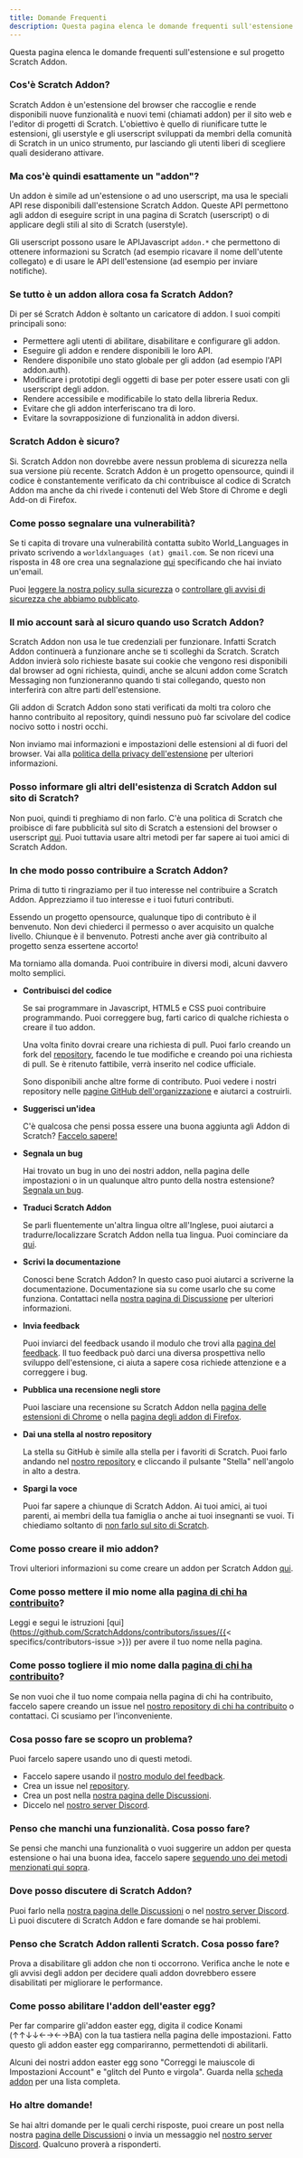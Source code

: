 ```yaml
---
title: Domande Frequenti
description: Questa pagina elenca le domande frequenti sull'estensione e sul progetto Scratch Addon.
---
```


Questa pagina elenca le domande frequenti sull'estensione e sul progetto Scratch Addon.

### Cos'è Scratch Addon?

Scratch Addon è un'estensione del browser che raccoglie e rende disponibili nuove funzionalità e nuovi temi (chiamati addon) per il sito web e l'editor di progetti di Scratch. L'obiettivo è quello di riunificare tutte le estensioni, gli userstyle e gli userscript sviluppati da membri della comunità di  Scratch in un unico strumento, pur lasciando gli utenti liberi di scegliere quali desiderano attivare.

### Ma cos'è quindi esattamente un "addon"?

Un addon è simile ad un'estensione o ad uno userscript, ma usa le speciali API rese disponibili dall'estensione Scratch Addon. Queste API permettono agli addon di eseguire script in una pagina di Scratch (userscript) o di applicare degli stili al sito di Scratch (userstyle).

Gli userscript possono usare le APIJavascript `addon.*` che permettono di ottenere informazioni su Scratch (ad esempio ricavare il nome dell'utente collegato) e di usare le API dell'estensione (ad esempio per inviare notifiche). 

### Se tutto è un addon allora cosa fa Scratch Addon?

Di per sé Scratch Addon è soltanto un caricatore di addon. I suoi compiti principali sono:

- Permettere agli utenti di abilitare, disabilitare e configurare gli addon.
- Eseguire gli addon e rendere disponibili le loro API.
- Rendere disponibile uno stato globale per gli addon (ad esempio l'API addon.auth).
- Modificare i prototipi degli oggetti di base per poter essere usati con gli userscript degli addon.
- Rendere accessibile e modificabile lo stato della libreria Redux.
- Evitare che gli addon interferiscano tra di loro.
- Evitare la sovrapposizione di funzionalità in addon diversi.

### Scratch Addon è sicuro?

Si. Scratch Addon non dovrebbe avere nessun problema di sicurezza nella sua versione più recente. Scratch Addon è un progetto opensource, quindi il codice è constantemente verificato da chi contribuisce al codice di Scratch Addon ma anche da chi rivede i contenuti del Web Store di Chrome e degli Add-on di Firefox. 

### Come posso segnalare una vulnerabilità?

Se ti capita di trovare una vulnerabilità contatta subito World_Languages in privato scrivendo a `worldxlanguages (at) gmail.com`. Se non ricevi una risposta in 48 ore crea una segnalazione [qui](https://github.com/ScratchAddons/ScratchAddons/issues/) specificando che hai inviato un'email.

Puoi [leggere la nostra policy sulla sicurezza](https://github.com/ScratchAddons/ScratchAddons/security/policy) o [controllare gli avvisi di sicurezza che abbiamo pubblicato](https://github.com/ScratchAddons/ScratchAddons/security/advisories?state=published).

### Il mio account sarà al sicuro quando uso Scratch Addon?

Scratch Addon non usa le tue credenziali per funzionare. Infatti Scratch Addon continuerà a funzionare anche se ti scolleghi da Scratch. Scratch Addon invierà solo richieste basate sui cookie che vengono resi disponibili dal browser ad ogni richiesta, quindi, anche se alcuni addon come Scratch Messaging non funzioneranno quando ti stai collegando, questo non interferirà con altre parti dell'estensione.

Gli addon di Scratch Addon sono stati verificati da molti tra coloro che hanno contribuito al repository, quindi nessuno può far scivolare del codice nocivo sotto i nostri occhi.

Non inviamo mai informazioni e impostazioni delle estensioni al di fuori del browser. Vai alla [politica della privacy dell'estensione](/docs/privacy/policies/extension) per ulteriori informazioni.

### Posso informare gli altri dell'esistenza di Scratch Addon sul sito di Scratch?

Non puoi, quindi ti preghiamo di non farlo. C'è una politica di Scratch che proibisce di fare pubblicità sul sito di Scratch a estensioni del browser o userscript [qui](https://scratch.mit.edu/discuss/post/2907564/). Puoi tuttavia usare altri metodi per far sapere ai tuoi amici di Scratch Addon.

### In che modo posso contribuire a Scratch Addon?

Prima di tutto ti ringraziamo per il tuo interesse nel contribuire a Scratch Addon. Apprezziamo il tuo interesse e i tuoi futuri contributi.

Essendo un progetto opensource, qualunque tipo di contributo è il benvenuto. Non devi chiederci il permesso o aver acquisito un qualche livello. Chiunque è il benvenuto. Potresti anche aver già contribuito al progetto senza essertene accorto!

Ma torniamo alla domanda. Puoi contribuire in diversi modi, alcuni davvero molto semplici.

- **Contribuisci del codice**

  Se sai programmare in Javascript, HTML5 e CSS puoi contribuire programmando. Puoi correggere bug, farti carico di qualche richiesta o creare il tuo addon.

  Una volta finito dovrai creare una richiesta di pull. Puoi farlo creando un fork del [repository](https://github.com/ScratchAddons/ScratchAddons/), facendo le tue modifiche e creando poi una richiesta di pull. Se è ritenuto fattibile, verrà inserito nel codice ufficiale.

  Sono disponibili anche altre forme di contributo. Puoi vedere i nostri repository nelle [pagine GitHub dell'organizzazione](https://github.com/ScratchAddons) e aiutarci a costruirli.

- **Suggerisci un'idea**  

  C'è qualcosa che pensi possa essere una buona aggiunta agli Addon di Scratch? [Faccelo sapere!](#i-think-you-missed-a-feature-what-can-i-do)

- **Segnala un bug**

  Hai trovato un bug in uno dei nostri addon, nella pagina delle impostazioni o in un qualunque altro punto della nostra estensione? [Segnala un bug](#what-can-i-do-if-i-find-a-problem).

- **Traduci Scratch Addon**  

  Se parli fluentemente un'altra lingua oltre all'Inglese, puoi aiutarci a tradurre/localizzare Scratch Addon nella tua lingua. Puoi cominciare da [qui](localization/joining-the-localization-team).

- **Scrivi la documentazione**

  Conosci bene Scratch Addon? In questo caso puoi aiutarci a scriverne la documentazione. Documentazione sia su come usarlo che su come funziona. Contattaci nella [nostra pagina di Discussione](https://github.com/ScratchAddons/ScratchAddons/discussions) per ulteriori informazioni.

- **Invia feedback**  

  Puoi inviarci del feedback usando il modulo che trovi alla [pagina del feedback](https://scratchaddons.com/feedback). Il tuo feedback può darci una diversa prospettiva nello sviluppo dell'estensione, ci aiuta a sapere cosa richiede attenzione e a correggere i bug.

- **Pubblica una recensione negli store**

  Puoi lasciare una recensione su Scratch Addon nella [pagina delle estensioni di Chrome](https://chrome.google.com/webstore/detail/fbeffbjdlemaoicjdapfpikkikjoneco) o nella [pagina degli addon di Firefox](https://addons.mozilla.org/firefox/addon/scratch-messaging-extension/).

- **Dai una stella al nostro repository**

  La stella su GitHub è simile alla stella per i favoriti di Scratch. Puoi farlo andando nel [nostro repository](https://github.com/ScratchAddons/ScratchAddons) e cliccando il pulsante "Stella" nell'angolo in alto a destra.

- **Spargi la voce**

  Puoi far sapere a chiunque di Scratch Addon. Ai tuoi amici, ai tuoi parenti, ai membri della tua famiglia o anche ai tuoi insegnanti se vuoi. Ti chiediamo soltanto di [non farlo sul sito di Scratch](#can-i-tell-people-about-scratch-addons-on-scratch).

### Come posso creare il mio addon?

Trovi ulteriori informazioni su come creare un addon per Scratch Addon [qui](/docs/develop/getting-started).

### Come posso mettere il mio nome alla [pagina di chi ha contribuito](/contributors)?

Leggi e segui le istruzioni [qui](https://github.com/ScratchAddons/contributors/issues/{{< specifics/contributors-issue >}}) per avere il tuo nome nella pagina.

### Come posso togliere il mio nome dalla [pagina di chi ha contribuito](/contributors)?

Se non vuoi che il tuo nome compaia nella pagina di chi ha contribuito, faccelo sapere creando un issue nel [nostro repository di chi ha contribuito](https://github.com/ScratchAddons/contributors/issues/) o contattaci. Ci scusiamo per l'inconveniente.

### Cosa posso fare se scopro un problema?

Puoi farcelo sapere usando uno di questi metodi.

- Faccelo sapere usando il [nostro modulo del feedback](https://scratchaddons.com/feedback).
- Crea un issue nel [repository](https://github.com/ScratchAddons/ScratchAddons/issues).
- Crea un post nella [nostra pagina delle Discussioni](https://github.com/ScratchAddons/ScratchAddons/discussions).
- Diccelo nel [nostro server Discord](https://discord.gg/R5NBqwMjNc).

### Penso che manchi una funzionalità. Cosa posso fare?

Se pensi che manchi una funzionalità o vuoi suggerire un addon per questa estensione o hai una buona idea, faccelo sapere [seguendo uno dei metodi menzionati qui sopra](#what-can-i-do-if-i-find-a-problem).

### Dove posso discutere di Scratch Addon?

Puoi farlo nella [nostra pagina delle Discussioni](https://github.com/ScratchAddons/ScratchAddons/discussions) o nel [nostro server Discord](https://discord.gg/R5NBqwMjNc). Lì puoi discutere di Scratch Addon e fare domande se hai problemi.

### Penso che Scratch Addon rallenti Scratch. Cosa posso fare?

Prova a disabilitare gli addon che non ti occorrono. Verifica anche le note e gli avvisi degli addon per decidere quali addon dovrebbero essere disabilitati per migliorare le performance. 

### Come posso abilitare l'addon dell'easter egg?

Per far comparire gli'addon easter egg, digita il codice Konami (↑↑↓↓←→←→BA) con la tua tastiera nella pagina delle impostazioni. Fatto questo gli addon easter egg compariranno, permettendoti di abilitarli.

Alcuni dei nostri addon easter egg sono "Correggi le maiuscole di Impostazioni Account" e "glitch del Punto e virgola". Guarda nella [scheda addon](/addons) per una lista completa.

### Ho altre domande!

Se hai altri domande per le quali cerchi risposte, puoi creare un post nella nostra [pagina delle Discussioni](https://github.com/ScratchAddons/ScratchAddons/discussions) o invia un messaggio nel [nostro server Discord](https://discord.gg/R5NBqwMjNc). Qualcuno proverà a risponderti.
